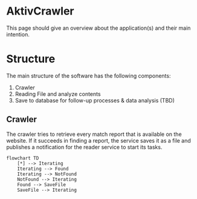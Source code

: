 # AktivCrawler
This page should give an overview about the application(s) and their main intention.

# Structure
The main structure of the software has the following components:
1. Crawler
2. Reading File and analyze contents
3. Save to database for follow-up processes & data analysis (TBD)

## Crawler
The crawler tries to retrieve every match report that is available on the website. If it succeeds in finding a report, the service saves it as a file and publishes a notification for the reader service to start its tasks.

```mermaid
flowchart TD
    [*] --> Iterating
    Iterating --> Found
    Iterating --> NotFound
    NotFound --> Iterating
    Found --> SaveFile
    SaveFile --> Iterating
    
```